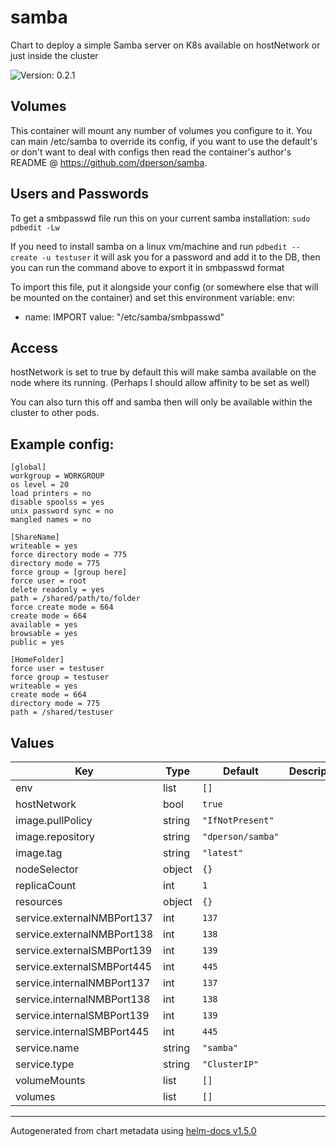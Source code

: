 # samba

Chart to deploy a simple Samba server on K8s available on hostNetwork or just inside the cluster

![Version: 0.2.1](https://img.shields.io/badge/Version-0.2.1-informational?style=flat-square)

## Volumes

This container will mount any number of volumes you configure to it. You can main /etc/samba to override its config,
if you want to use the default's or don't want to deal with configs then read the container's author's README @ https://github.com/dperson/samba.

## Users and Passwords

To get a smbpasswd file run this on your current samba installation:
`sudo pdbedit -Lw`

If you need to install samba on a linux vm/machine and run `pdbedit --create -u testuser` it will ask you for a
password and add it to the DB, then you can run the command above to export it in smbpasswd format

To import this file, put it alongside your config (or somewhere else that will be mounted on the container) and set this environment variable:
env:
- name: IMPORT
value: "/etc/samba/smbpasswd"

## Access

hostNetwork is set to true by default this will make samba available on the node where its running. (Perhaps I should allow affinity to be set as well)

You can also turn this off and samba then will only be available within the cluster to other pods.

## Example config:

```
[global]
workgroup = WORKGROUP
os level = 20
load printers = no
disable spoolss = yes
unix password sync = no
mangled names = no

[ShareName]
writeable = yes
force directory mode = 775
directory mode = 775
force group = [group here]
force user = root
delete readonly = yes
path = /shared/path/to/folder
force create mode = 664
create mode = 664
available = yes
browsable = yes
public = yes

[HomeFolder]
force user = testuser
force group = testuser
writeable = yes
create mode = 664
directory mode = 775
path = /shared/testuser
```

## Values

| Key | Type | Default | Description |
|-----|------|---------|-------------|
| env | list | `[]` |  |
| hostNetwork | bool | `true` |  |
| image.pullPolicy | string | `"IfNotPresent"` |  |
| image.repository | string | `"dperson/samba"` |  |
| image.tag | string | `"latest"` |  |
| nodeSelector | object | `{}` |  |
| replicaCount | int | `1` |  |
| resources | object | `{}` |  |
| service.externalNMBPort137 | int | `137` |  |
| service.externalNMBPort138 | int | `138` |  |
| service.externalSMBPort139 | int | `139` |  |
| service.externalSMBPort445 | int | `445` |  |
| service.internalNMBPort137 | int | `137` |  |
| service.internalNMBPort138 | int | `138` |  |
| service.internalSMBPort139 | int | `139` |  |
| service.internalSMBPort445 | int | `445` |  |
| service.name | string | `"samba"` |  |
| service.type | string | `"ClusterIP"` |  |
| volumeMounts | list | `[]` |  |
| volumes | list | `[]` |  |

----------------------------------------------
Autogenerated from chart metadata using [helm-docs v1.5.0](https://github.com/norwoodj/helm-docs/releases/v1.5.0)

